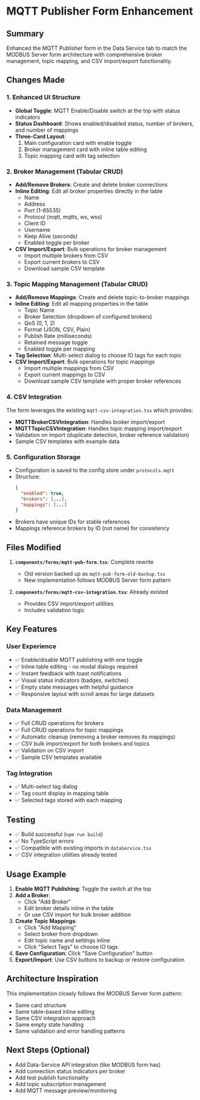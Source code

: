 # MQTT Publisher Form Enhancement

## Summary
Enhanced the MQTT Publisher form in the Data Service tab to match the MODBUS Server form architecture with comprehensive broker management, topic mapping, and CSV import/export functionality.

## Changes Made

### 1. Enhanced UI Structure
- **Global Toggle**: MQTT Enable/Disable switch at the top with status indicators
- **Status Dashboard**: Shows enabled/disabled status, number of brokers, and number of mappings
- **Three-Card Layout**:
  1. Main configuration card with enable toggle
  2. Broker management card with inline table editing
  3. Topic mapping card with tag selection

### 2. Broker Management (Tabular CRUD)
- **Add/Remove Brokers**: Create and delete broker connections
- **Inline Editing**: Edit all broker properties directly in the table
  - Name
  - Address
  - Port (1-65535)
  - Protocol (mqtt, mqtts, ws, wss)
  - Client ID
  - Username
  - Keep Alive (seconds)
  - Enabled toggle per broker
- **CSV Import/Export**: Bulk operations for broker management
  - Import multiple brokers from CSV
  - Export current brokers to CSV
  - Download sample CSV template

### 3. Topic Mapping Management (Tabular CRUD)
- **Add/Remove Mappings**: Create and delete topic-to-broker mappings
- **Inline Editing**: Edit all mapping properties in the table
  - Topic Name
  - Broker Selection (dropdown of configured brokers)
  - QoS (0, 1, 2)
  - Format (JSON, CSV, Plain)
  - Publish Rate (milliseconds)
  - Retained message toggle
  - Enabled toggle per mapping
- **Tag Selection**: Multi-select dialog to choose IO tags for each topic
- **CSV Import/Export**: Bulk operations for topic mappings
  - Import multiple mappings from CSV
  - Export current mappings to CSV
  - Download sample CSV template with proper broker references

### 4. CSV Integration
The form leverages the existing `mqtt-csv-integration.tsx` which provides:
- **MQTTBrokerCSVIntegration**: Handles broker import/export
- **MQTTTopicCSVIntegration**: Handles topic mapping import/export
- Validation on import (duplicate detection, broker reference validation)
- Sample CSV templates with example data

### 5. Configuration Storage
- Configuration is saved to the config store under `protocols.mqtt`
- Structure:
  ```json
  {
    "enabled": true,
    "brokers": [...],
    "mappings": [...]
  }
  ```
- Brokers have unique IDs for stable references
- Mappings reference brokers by ID (not name) for consistency

## Files Modified

1. **`components/forms/mqtt-pub-form.tsx`**: Complete rewrite
   - Old version backed up as `mqtt-pub-form-old-backup.tsx`
   - New implementation follows MODBUS Server form pattern
   
2. **`components/forms/mqtt-csv-integration.tsx`**: Already existed
   - Provides CSV import/export utilities
   - Includes validation logic

## Key Features

### User Experience
- ✅ Enable/disable MQTT publishing with one toggle
- ✅ Inline table editing - no modal dialogs required
- ✅ Instant feedback with toast notifications
- ✅ Visual status indicators (badges, switches)
- ✅ Empty state messages with helpful guidance
- ✅ Responsive layout with scroll areas for large datasets

### Data Management
- ✅ Full CRUD operations for brokers
- ✅ Full CRUD operations for topic mappings
- ✅ Automatic cleanup (removing a broker removes its mappings)
- ✅ CSV bulk import/export for both brokers and topics
- ✅ Validation on CSV import
- ✅ Sample CSV templates available

### Tag Integration
- ✅ Multi-select tag dialog
- ✅ Tag count display in mapping table
- ✅ Selected tags stored with each mapping

## Testing
- ✅ Build successful (`npm run build`)
- ✅ No TypeScript errors
- ✅ Compatible with existing imports in `dataService.tsx`
- ✅ CSV integration utilities already tested

## Usage Example

1. **Enable MQTT Publishing**: Toggle the switch at the top
2. **Add a Broker**: 
   - Click "Add Broker"
   - Edit broker details inline in the table
   - Or use CSV import for bulk broker addition
3. **Create Topic Mappings**:
   - Click "Add Mapping" 
   - Select broker from dropdown
   - Edit topic name and settings inline
   - Click "Select Tags" to choose IO tags
4. **Save Configuration**: Click "Save Configuration" button
5. **Export/Import**: Use CSV buttons to backup or restore configuration

## Architecture Inspiration
This implementation closely follows the MODBUS Server form pattern:
- Same card structure
- Same table-based inline editing
- Same CSV integration approach
- Same empty state handling
- Same validation and error handling patterns

## Next Steps (Optional)
- Add Data-Service API integration (like MODBUS form has)
- Add connection status indicators per broker
- Add test publish functionality
- Add topic subscription management
- Add MQTT message preview/monitoring
